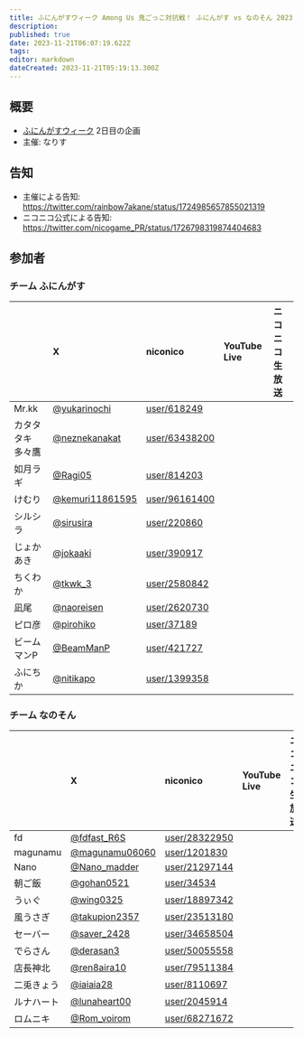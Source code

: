 ```yaml
---
title: ふにんがすウィーク Among Us 鬼ごっこ対抗戦！ ふにんがす vs なのそん 2023-11-21
description: 
published: true
date: 2023-11-21T06:07:19.622Z
tags: 
editor: markdown
dateCreated: 2023-11-21T05:19:13.300Z
---
```


## 概要

- [ふにんがすウィーク](/ふにんがすウィーク) 2日目の企画
- 主催: なりす

## 告知

- 主催による告知: https://twitter.com/rainbow7akane/status/1724985657855021319
- ニコニコ公式による告知: https://twitter.com/nicogame_PR/status/1726798319874404683

## 参加者

### チーム ふにんがす

| |X|niconico|YouTube Live|ニコニコ生放送|
|:--|:--|:--|:--|:--|
|Mr.kk|[@yukarinochi](https://twitter.com/yukarinochi)|[user/618249](https://www.nicovideo.jp/user/618249)| | |
|カタタタキ多々鷹|[@neznekanakat](https://twitter.com/neznekanakat)|[user/63438200](https://www.nicovideo.jp/user/63438200)| | |
|如月ラギ|[@Ragi05](https://twitter.com/Ragi05)|[user/814203](https://www.nicovideo.jp/user/814203)| | |
|けむり|[@kemuri11861595](https://twitter.com/kemuri11861595)|[user/96161400](https://www.nicovideo.jp/user/96161400)| | |
|シルシラ|[@sirusira](https://twitter.com/sirusira)|[user/220860](https://www.nicovideo.jp/user/220860)| | |
|じょかあき|[@jokaaki](https://twitter.com/jokaaki)|[user/390917](https://www.nicovideo.jp/user/390917)| | |
|ちくわか|[@tkwk_3](https://twitter.com/tkwk_3)|[user/2580842](https://www.nicovideo.jp/user/2580842)| | |
|凪尾|[@naoreisen](https://twitter.com/naoreisen)|[user/2620730](https://www.nicovideo.jp/user/2620730)| | |
|ピロ彦|[@pirohiko](https://twitter.com/pirohiko)|[user/37189](https://www.nicovideo.jp/user/37189)| | |
|ビームマンP|[@BeamManP](https://twitter.com/BeamManP)|[user/421727](https://www.nicovideo.jp/user/421727)| | |
|ふにちか|[@nitikapo](https://twitter.com/nitikapo)|[user/1399358](https://www.nicovideo.jp/user/1399358)| | |

### チーム なのそん

| |X|niconico|YouTube Live|ニコニコ生放送|
|:--|:--|:--|:--|:--|
|fd|[@fdfast_R6S](https://twitter.com/fdfast_R6S)|[user/28322950](https://www.nicovideo.jp/user/28322950)| | |
|magunamu|[@magunamu06060](https://twitter.com/magunamu06060)|[user/1201830](https://www.nicovideo.jp/user/1201830)| | |
|Nano|[@Nano_madder](https://twitter.com/Nano_madder)|[user/21297144](https://www.nicovideo.jp/user/21297144)| | |
|朝ご飯|[@gohan0521](https://twitter.com/gohan0521)|[user/34534](https://www.nicovideo.jp/user/34534)| | |
|うぃぐ|[@wing0325](https://twitter.com/wing0325)|[user/18897342](https://www.nicovideo.jp/user/18897342)| | |
|風うさぎ|[@takupion2357](https://twitter.com/takupion2357)|[user/23513180](https://www.nicovideo.jp/user/23513180)| | |
|セーバー|[@saver_2428](https://twitter.com/saver_2428)|[user/34658504](https://www.nicovideo.jp/user/34658504)| | |
|でらさん|[@derasan3](https://twitter.com/derasan3)|[user/50055558](https://www.nicovideo.jp/user/50055558)| | |
|店長神北|[@ren8aira10](https://twitter.com/ren8aira10)|[user/79511384](https://www.nicovideo.jp/user/79511384)| | |
|二兎きょう|[@iaiaia28](https://twitter.com/iaiaia28)|[user/8110697](https://www.nicovideo.jp/user/8110697)| | |
|ルナハート|[@lunaheart00](https://twitter.com/lunaheart00)|[user/2045914](https://www.nicovideo.jp/user/2045914)| | |
|ロムニキ|[@Rom_voirom](https://twitter.com/Rom_voirom)|[user/68271672](https://www.nicovideo.jp/user/68271672)| | |
